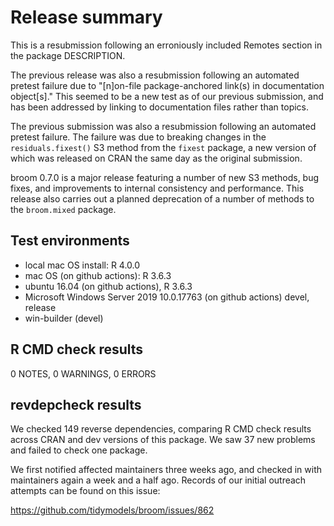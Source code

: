 # Release summary

This is a resubmission following an erroniously included Remotes section in the
package DESCRIPTION.

The previous release was also a resubmission following an automated pretest 
failure due to "[n]on-file package-anchored link(s) in documentation 
object[s]." This seemed to be a new test as of our previous submission, 
and has been addressed by linking to documentation files rather than topics.

The previous submission was also a resubmission following an automated pretest 
failure. The failure was due to breaking changes in the `residuals.fixest()` 
S3 method from the `fixest` package, a new version of which was 
released on CRAN the same day as the original submission.

broom 0.7.0 is a major release featuring a number of new S3 methods,
bug fixes, and improvements to internal consistency and performance.
This release also carries out a planned deprecation of a number of
methods to the `broom.mixed` package.

## Test environments

- local mac OS  install: R 4.0.0
- mac OS (on github actions): R 3.6.3
- ubuntu 16.04 (on github actions), R 3.6.3
- Microsoft Windows Server 2019 10.0.17763 (on github actions) devel, release
- win-builder (devel)

## R CMD check results

0 NOTES, 0 WARNINGS, 0 ERRORS

## revdepcheck results

We checked 149 reverse dependencies, comparing R CMD check results across 
CRAN and dev versions of this package. We saw 37 new problems and failed to 
check one package.

We first notified affected maintainers three weeks ago, and 
checked in with maintainers again a week and a half ago. Records
of our initial outreach attempts can be found on this issue:

https://github.com/tidymodels/broom/issues/862


